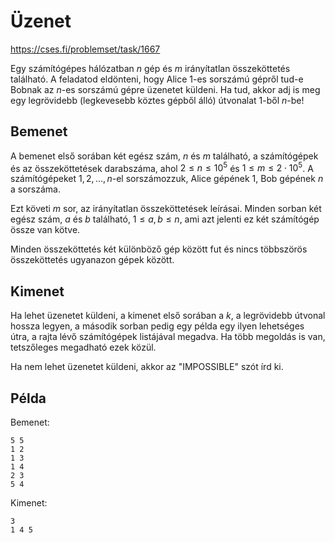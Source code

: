 # Üzenet

https://cses.fi/problemset/task/1667

Egy számítógépes hálózatban $n$ gép és $m$ irányítatlan összeköttetés található. A feladatod eldönteni, hogy Alice $1$-es sorszámú gépről tud-e Bobnak az $n$-es sorszámú gépre üzenetet küldeni. Ha tud, akkor adj is meg egy legrövidebb (legkevesebb köztes gépből álló) útvonalat $1$-ből $n$-be!

## Bemenet

A bemenet első sorában két egész szám, $n$ és $m$ található, a számítógépek és az összeköttetések darabszáma, ahol $2 \le n \le 10^5$ és $1 \le m \le 2 \cdot 10^5$. A számítógépeket $1,2,\dots,n$-el sorszámozzuk, Alice gépének $1$, Bob gépének $n$ a sorszáma.

Ezt követi $m$ sor, az irányítatlan összeköttetések leírásai. Minden sorban két egész szám, $a$ és $b$ található, $1 \le a,b \le n$, ami azt jelenti ez két számítógép össze van kötve.

Minden összeköttetés két különböző gép között fut és nincs többszörös összeköttetés ugyanazon gépek között.

## Kimenet

Ha lehet üzenetet küldeni, a kimenet első sorában a $k$, a legrövidebb útvonal hossza legyen, a második sorban pedig egy példa egy ilyen lehetséges útra, a rajta lévő számítógépek listájával megadva. Ha több megoldás is van, tetszőleges megadható ezek közül.

Ha nem lehet üzenetet küldeni, akkor az "IMPOSSIBLE" szót írd ki.

## Példa

Bemenet:
```
5 5
1 2
1 3
1 4
2 3
5 4
```

Kimenet:
```
3
1 4 5
```